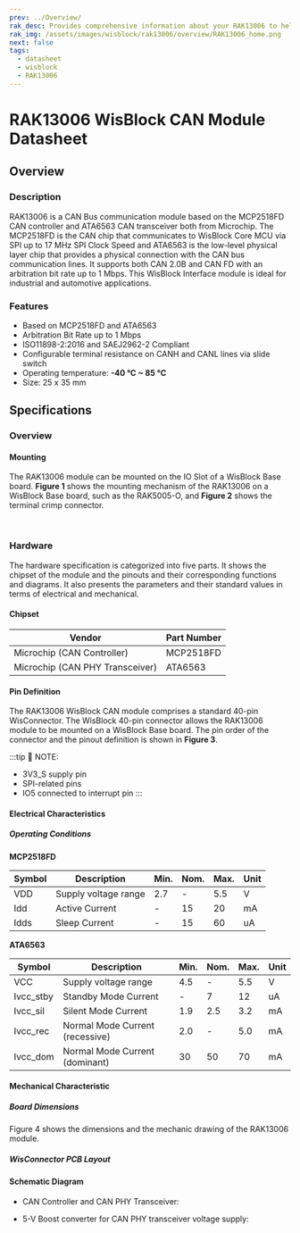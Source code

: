 ```yaml
---
prev: ../Overview/
rak_desc: Provides comprehensive information about your RAK13006 to help you use it. This information includes technical specifications, characteristics, and requirements, and it also discusses the device components.
rak_img: /assets/images/wisblock/rak13006/overview/RAK13006_home.png
next: false
tags:
  - datasheet
  - wisblock
  - RAK13006
---
```


# RAK13006 WisBlock CAN Module Datasheet

## Overview

### Description

RAK13006 is a CAN Bus communication module based on the MCP2518FD CAN controller and ATA6563 CAN transceiver both from Microchip. The MCP2518FD is the CAN chip that communicates to WisBlock Core MCU via SPI up to 17&nbsp;MHz SPI Clock Speed and ATA6563 is the low-level physical layer chip that provides a physical connection with the CAN bus communication lines. It supports both CAN 2.0B and CAN FD with an arbitration bit rate up to 1&nbsp;Mbps. This WisBlock Interface module is ideal for industrial and automotive applications.  

### Features 

- Based on MCP2518FD and ATA6563 
- Arbitration Bit Rate up to 1&nbsp;Mbps
- ISO11898-2:2016 and SAEJ2962-2 Compliant
- Configurable terminal resistance on CANH and CANL lines via slide switch
- Operating temperature: **-40&nbsp;°C ~ 85&nbsp;°C**
- Size: 25 x 35&nbsp;mm

## Specifications

### Overview

#### Mounting

The RAK13006 module can be mounted on the IO Slot of a WisBlock Base board. **Figure 1** shows the mounting mechanism of the RAK13006 on a WisBlock Base board, such as the RAK5005-O, and **Figure 2** shows the terminal crimp connector.

<rk-img
  src="/assets/images/wisblock/rak13006/datasheet/rak13006-mount.png"
  width="60%"
  caption="RAK13006 WisBlock CAN Module mounting"
/>

<br>

<rk-img
  src="/assets/images/wisblock/rak13006/datasheet/terminal.png"
  width="60%"
  caption="RAK13006 Crimp Terminal Connector and Terminal Resistance Switch"
/>


### Hardware

The hardware specification is categorized into five parts. It shows the chipset of the module and the pinouts and their corresponding functions and diagrams. It also presents the parameters and their standard values in terms of electrical and mechanical.

####  Chipset

| Vendor                          | Part Number |
| ------------------------------- | ----------- |
| Microchip (CAN Controller)      | MCP2518FD   |
| Microchip (CAN PHY Transceiver) | ATA6563     |

#### Pin Definition

The RAK13006 WisBlock CAN module comprises a standard 40-pin WisConnector. The WisBlock 40-pin connector allows the RAK13006 module to be mounted on a WisBlock Base board. The pin order of the connector and the pinout definition is shown in **Figure 3**. 

:::tip 📝 NOTE:
- 3V3_S supply pin
- SPI-related pins
- IO5 connected to interrupt pin
:::

<rk-img
  src="/assets/images/wisblock/rak13006/datasheet/RAK13006_Pinout.png"
  width="55%"
  caption="RAK13006 WisBlock CAN Module pinout diagram"
/>

#### Electrical Characteristics

##### Operating Conditions

**MCP2518FD**

| Symbol | Description                    | Min. | Nom. | Max. | Unit |
| ------ | ------------------------------ | ---- | ---- | ---- | ---- |
| VDD    | Supply voltage range           | 2.7  | -    | 5.5  | V    |
| Idd    | Active Current                 | -    | 15   | 20   | mA   |
| Idds   | Sleep Current                  | -    | 15   | 60   | uA   |

**ATA6563**

| Symbol    | Description                     | Min. | Nom. | Max. | Unit |
| --------- | ------------------------------- | ---- | ---- | ---- | ---- |
| VCC       | Supply voltage range            | 4.5  | -    | 5.5  | V    |
| Ivcc_stby | Standby Mode Current            | -    | 7    | 12   | uA   |
| Ivcc_sil  | Silent Mode Current             | 1.9  | 2.5  | 3.2  | mA   |
| Ivcc_rec  | Normal Mode Current (recessive) | 2.0  |  -   | 5.0  | mA   |
| Ivcc_dom  | Normal Mode Current (dominant)  | 30   | 50   | 70   | mA   |


#### Mechanical Characteristic

##### Board Dimensions

Figure 4 shows the dimensions and the mechanic drawing of the RAK13006 module.

<rk-img
  src="/assets/images/wisblock/rak13006/datasheet/rak13006-mechanic-drawing.png"
  width="80%"
  caption="RAK13006 WisBlock CAN Module mechanic drawing"
/>

##### WisConnector PCB Layout

<rk-img
  src="/assets/images/wisblock/rak13006/datasheet/MxxS1003K6M.png"
  width="100%"
  caption="WisConnector PCB footprint and recommendations"
/>

#### Schematic Diagram

- CAN Controller and CAN PHY Transceiver:

<rk-img
  src="/assets/images/wisblock/rak13006/datasheet/can-chip-phy.png"
  width="70%"
  caption="RAK13006 CAN controller and transceiver"
/>

- 5-V Boost converter for CAN PHY transceiver voltage supply:

<rk-img
  src="/assets/images/wisblock/rak13006/datasheet/5v-boost.png"
  width="75%"
  caption="5V Boost"
/>